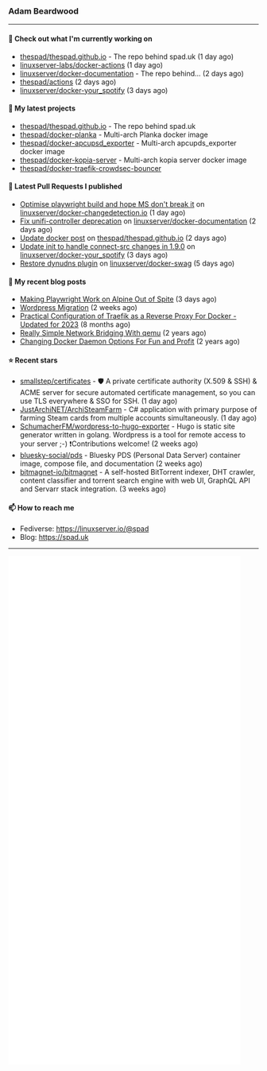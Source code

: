 ### Adam Beardwood
---
#### 👷 Check out what I'm currently working on

- [thespad/thespad.github.io](https://github.com/thespad/thespad.github.io) - The repo behind spad.uk (1 day ago)
- [linuxserver-labs/docker-actions](https://github.com/linuxserver-labs/docker-actions) (1 day ago)
- [linuxserver/docker-documentation](https://github.com/linuxserver/docker-documentation) - The repo behind... (2 days ago)
- [thespad/actions](https://github.com/thespad/actions) (2 days ago)
- [linuxserver/docker-your_spotify](https://github.com/linuxserver/docker-your_spotify) (3 days ago)

#### 🌱 My latest projects

- [thespad/thespad.github.io](https://github.com/thespad/thespad.github.io) - The repo behind spad.uk
- [thespad/docker-planka](https://github.com/thespad/docker-planka) - Multi-arch Planka docker image
- [thespad/docker-apcupsd_exporter](https://github.com/thespad/docker-apcupsd_exporter) - Multi-arch apcupds_exporter docker image
- [thespad/docker-kopia-server](https://github.com/thespad/docker-kopia-server) - Multi-arch kopia server docker image 
- [thespad/docker-traefik-crowdsec-bouncer](https://github.com/thespad/docker-traefik-crowdsec-bouncer)

#### 🔨 Latest Pull Requests I published

- [Optimise playwright build and hope MS don&#39;t break it](https://github.com/linuxserver/docker-changedetection.io/pull/18) on [linuxserver/docker-changedetection.io](https://github.com/linuxserver/docker-changedetection.io) (1 day ago)
- [Fix unifi-controller deprecation](https://github.com/linuxserver/docker-documentation/pull/196) on [linuxserver/docker-documentation](https://github.com/linuxserver/docker-documentation) (2 days ago)
- [Update docker post](https://github.com/thespad/thespad.github.io/pull/10) on [thespad/thespad.github.io](https://github.com/thespad/thespad.github.io) (2 days ago)
- [Update init to handle connect-src changes in 1.9.0](https://github.com/linuxserver/docker-your_spotify/pull/12) on [linuxserver/docker-your_spotify](https://github.com/linuxserver/docker-your_spotify) (3 days ago)
- [Restore dynudns plugin](https://github.com/linuxserver/docker-swag/pull/463) on [linuxserver/docker-swag](https://github.com/linuxserver/docker-swag) (5 days ago)

#### 📜 My recent blog posts

- [Making Playwright Work on Alpine Out of Spite](https://www.spad.uk/posts/making-playwright-work-on-alpine-out-of-spite/) (3 days ago)
- [Wordpress Migration](https://www.spad.uk/posts/wordpress-migration/) (2 weeks ago)
- [Practical Configuration of Traefik as a Reverse Proxy For Docker - Updated for 2023](https://www.spad.uk/posts/practical-configuration-of-traefik-as-a-reverse-proxy-for-docker-updated-for-2023/) (8 months ago)
- [Really Simple Network Bridging With qemu](https://www.spad.uk/posts/really-simple-network-bridging-with-qemu/) (2 years ago)
- [Changing Docker Daemon Options For Fun and Profit](https://www.spad.uk/posts/changing-docker-daemon-options-for-fun-and-profit/) (2 years ago)

#### ⭐ Recent stars

- [smallstep/certificates](https://github.com/smallstep/certificates) - 🛡️ A private certificate authority (X.509 &amp; SSH) &amp; ACME server for secure automated certificate management, so you can use TLS everywhere &amp; SSO for SSH. (1 day ago)
- [JustArchiNET/ArchiSteamFarm](https://github.com/JustArchiNET/ArchiSteamFarm) - C# application with primary purpose of farming Steam cards from multiple accounts simultaneously. (1 day ago)
- [SchumacherFM/wordpress-to-hugo-exporter](https://github.com/SchumacherFM/wordpress-to-hugo-exporter) - Hugo is static site generator written in golang. Wordpress is a tool for remote access to your server ;-) ❗️Contributions welcome! (2 weeks ago)
- [bluesky-social/pds](https://github.com/bluesky-social/pds) - Bluesky PDS (Personal Data Server) container image, compose file, and documentation (2 weeks ago)
- [bitmagnet-io/bitmagnet](https://github.com/bitmagnet-io/bitmagnet) - A self-hosted BitTorrent indexer, DHT crawler, content classifier and torrent search engine with web UI, GraphQL API and Servarr stack integration. (3 weeks ago)

#### 📫 How to reach me
- Fediverse: https://linuxserver.io/@spad
- Blog: https://spad.uk
---
<img src="https://raw.githubusercontent.com/thespad/thespad/main/github-metrics.svg">
